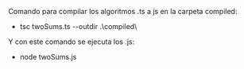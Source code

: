 
Comando para compilar los algoritmos .ts a js en la carpeta compiled:
- tsc twoSums.ts --outdir .\compiled\

Y con este comando se ejecuta los .js:
- node twoSums.js